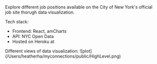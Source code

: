 Explore different job positions available on the City of New York's official job site thorugh data visualization.

Tech stack:

- Frontend: React, amCharts
- API: NYC Open Data
- Hosted on Heroku at

Different views of data visualization:
![plot] (/Users/heatherha/myconnections/public/HighLevel.png)
